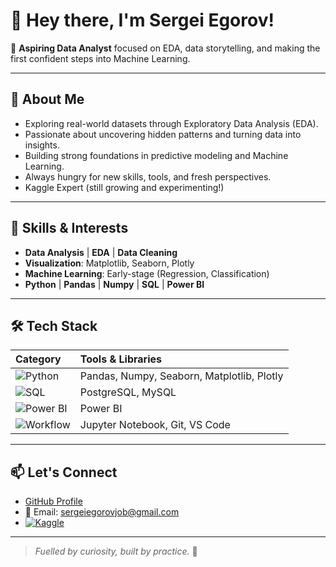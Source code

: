 # 👋 Hey there, I'm Sergei Egorov!

🧠 **Aspiring Data Analyst** focused on EDA, data storytelling, and making the first confident steps into Machine Learning.

---

## 🧩 About Me
- Exploring real-world datasets through Exploratory Data Analysis (EDA).
- Passionate about uncovering hidden patterns and turning data into insights.
- Building strong foundations in predictive modeling and Machine Learning.
- Always hungry for new skills, tools, and fresh perspectives.
- Kaggle Expert (still growing and experimenting!)

---

## 🧮 Skills & Interests
- **Data Analysis** | **EDA** | **Data Cleaning**
- **Visualization**: Matplotlib, Seaborn, Plotly
- **Machine Learning**: Early-stage (Regression, Classification)
- **Python** | **Pandas** | **Numpy** | **SQL** | **Power BI** 

---

## 🛠️ Tech Stack

| Category | Tools & Libraries |
| :--- | :--- |
| ![Python](https://img.shields.io/badge/Python-3776AB?style=for-the-badge&logo=python&logoColor=white) | Pandas, Numpy, Seaborn, Matplotlib, Plotly |
| ![SQL](https://img.shields.io/badge/SQL-336791?style=for-the-badge&logo=postgresql&logoColor=white) | PostgreSQL, MySQL |
| ![Power BI](https://img.shields.io/badge/Power%20BI-F2C811?style=for-the-badge&logo=powerbi&logoColor=black) | Power BI |
| ![Workflow](https://img.shields.io/badge/Workflow-000000?style=for-the-badge&logo=gear&logoColor=white) | Jupyter Notebook, Git, VS Code |

---

## 📫 Let's Connect
- [GitHub Profile](https://github.com/SergeiStanislavovich)
- 📩 Email: [sergeiegorovjob@gmail.com](sergeiegorovjob@gmail.com)
- [![Kaggle](https://img.shields.io/badge/Kaggle-Expert-blueviolet?style=for-the-badge&logo=kaggle)](https://www.kaggle.com/sergeistanislavovich)

---

> *Fuelled by curiosity, built by practice.* 🦍

